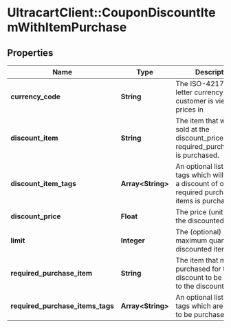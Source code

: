 # UltracartClient::CouponDiscountItemWithItemPurchase

## Properties
Name | Type | Description | Notes
------------ | ------------- | ------------- | -------------
**currency_code** | **String** | The ISO-4217 three letter currency code the customer is viewing prices in | [optional] 
**discount_item** | **String** | The item that will be sold at the discount_price when required_purchase_item is purchased. | [optional] 
**discount_item_tags** | **Array&lt;String&gt;** | An optional list of item tags which will receive a discount of one of the required purchased items is purchased. | [optional] 
**discount_price** | **Float** | The price (unit cost) of the discounted item | [optional] 
**limit** | **Integer** | The (optional) maximum quantity of discounted items. | [optional] 
**required_purchase_item** | **String** | The item that must be purchased for the discount to be applied to the discount item. | [optional] 
**required_purchase_items_tags** | **Array&lt;String&gt;** | An optional list of item tags which are required to be purchased. | [optional] 


